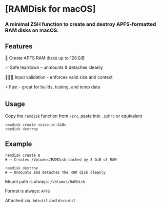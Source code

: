 # [RAMDisk for macOS]

### A minimal ZSH function to create and destroy APFS-formatted RAM disks on macOS.

## Features
💾 Create APFS RAM disks up to 128 GiB

✅ Safe teardown - unmounts & detaches cleanly

👮🏼‍♂️ Input validation - enforces valid size and context 

⚡ Fast - great for builds, testing, and temp data


## Usage
Copy the `ramdisk` function from `/src`, paste into `.zshrc` or equivalent

```
ramdisk create <size-in-GiB>
ramdisk destroy
```

## Example
```
ramdisk create 8
# → Creates /Volumes/RAMDisk backed by 8 GiB of RAM

ramdisk destroy
# → Unmounts and detaches the RAM disk cleanly
```

Mount path is always: `/Volumes/RAMDisk`

Format is always: `APFS`

Attached via: `hdiutil` and `diskutil`
